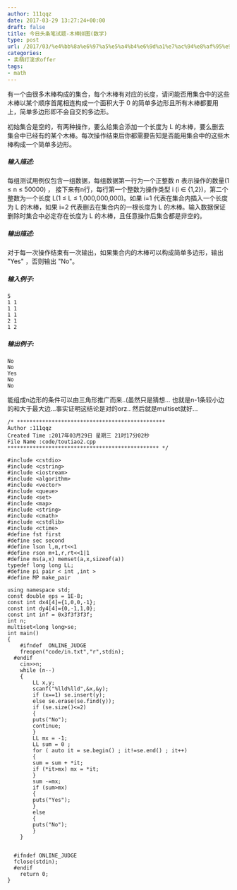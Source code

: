 ```yaml
---
author: 111qqz
date: 2017-03-29 13:27:24+00:00
draft: false
title: 今日头条笔试题-木棒拼图(数学)
type: post
url: /2017/03/%e4%bb%8a%e6%97%a5%e5%a4%b4%e6%9d%a1%e7%ac%94%e8%af%95%e9%a2%98-%e6%9c%a8%e6%a3%92%e6%8b%bc%e5%9b%be%e6%95%b0%e5%ad%a6/
categories:
- 卖萌打滚求offer
tags:
- math
---
```


有一个由很多木棒构成的集合，每个木棒有对应的长度，请问能否用集合中的这些木棒以某个顺序首尾相连构成一个面积大于 0 的简单多边形且所有木棒都要用上，简单多边形即不会自交的多边形。

初始集合是空的，有两种操作，要么给集合添加一个长度为 L 的木棒，要么删去集合中已经有的某个木棒。每次操作结束后你都需要告知是否能用集合中的这些木棒构成一个简单多边形。




##### **输入描述:**


每组测试用例仅包含一组数据，每组数据第一行为一个正整数 n 表示操作的数量(1 ≤ n ≤ 50000) ， 接下来有n行，每行第一个整数为操作类型 i (i ∈ {1,2})，第二个整数为一个长度 L(1 ≤ L ≤ 1,000,000,000)。如果 i=1 代表在集合内插入一个长度为 L 的木棒，如果 i=2 代表删去在集合内的一根长度为 L 的木棒。输入数据保证删除时集合中必定存在长度为 L 的木棒，且任意操作后集合都是非空的。




##### **输出描述:**


对于每一次操作结束有一次输出，如果集合内的木棒可以构成简单多边形，输出 "Yes" ，否则输出 "No"。




##### **输入例子:**



    
    5
    1 1
    1 1
    1 1
    2 1
    1 2





##### **输出例子:**



    
    No
    No
    Yes
    No
    No


能组成n边形的条件可以由三角形推广而来..(虽然只是猜想...
也就是n-1条较小边的和大于最大边...事实证明这结论是对的orz..
然后就是multiset就好...

    
    /* ***********************************************
    Author :111qqz
    Created Time :2017年03月29日 星期三 21时17分02秒
    File Name :code/toutiao2.cpp
    ************************************************ */
    
    #include <cstdio>
    #include <cstring>
    #include <iostream>
    #include <algorithm>
    #include <vector>
    #include <queue>
    #include <set>
    #include <map>
    #include <string>
    #include <cmath>
    #include <cstdlib>
    #include <ctime>
    #define fst first
    #define sec second
    #define lson l,m,rt<<1
    #define rson m+1,r,rt<<1|1
    #define ms(a,x) memset(a,x,sizeof(a))
    typedef long long LL;
    #define pi pair < int ,int >
    #define MP make_pair
    
    using namespace std;
    const double eps = 1E-8;
    const int dx4[4]={1,0,0,-1};
    const int dy4[4]={0,-1,1,0};
    const int inf = 0x3f3f3f3f;
    int n;
    multiset<long long>se;
    int main()
    {
    	#ifndef  ONLINE_JUDGE 
    	freopen("code/in.txt","r",stdin);
      #endif
    	cin>>n;
    	while (n--)
    	{
    	    LL x,y;
    	    scanf("%lld%lld",&x,&y);
    	    if (x==1) se.insert(y);
    	    else se.erase(se.find(y));
    	    if (se.size()<=2)
    	    {
    		puts("No");
    		continue;
    	    }
    	    LL mx = -1;
    	    LL sum = 0 ;
    	    for ( auto it = se.begin() ; it!=se.end() ; it++)
    	    {
    		sum = sum + *it;
    		if (*it>mx) mx = *it;
    	    }
    	    sum -=mx;
    	    if (sum>mx)
    	    {
    		puts("Yes");
    	    }
    	    else
    	    {
    		puts("No");
    	    }
    	}
    	    
    
      #ifndef ONLINE_JUDGE  
      fclose(stdin);
      #endif
        return 0;
    }
    



